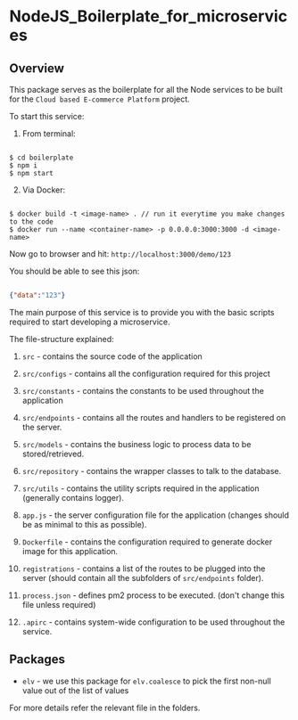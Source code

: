 NodeJS_Boilerplate_for_microservices
====================================

## Overview

This package serves as the boilerplate for all the Node services to be built for the `Cloud based E-commerce Platform` project.

To start this service:

1. From terminal:

```code

$ cd boilerplate
$ npm i
$ npm start
```

2. Via Docker:

```code

$ docker build -t <image-name> . // run it everytime you make changes to the code
$ docker run --name <container-name> -p 0.0.0.0:3000:3000 -d <image-name>
```

Now go to browser and hit: `http://localhost:3000/demo/123`

You should be able to see this json:

```json

{"data":"123"}
```

The main purpose of this service is to provide you with the basic scripts required to start developing a microservice.

The file-structure explained:

1. `src` - contains the source code of the application

2. `src/configs` - contains all the configuration required for this project

3. `src/constants` - contains the constants to be used throughout the application

4. `src/endpoints` - contains all the routes and handlers to be registered on the server.

5. `src/models` - contains the business logic to process data to be stored/retrieved.

6. `src/repository` - contains the wrapper classes to talk to the database.

7. `src/utils` - contains the utility scripts required in the application (generally contains logger).

8. `app.js` -  the server configuration file for the application (changes should be as minimal to this as possible).

9. `Dockerfile` - contains the configuration required to generate docker image for this application.

10. `registrations` - contains a list of the routes to be plugged into the server (should contain all the subfolders of `src/endpoints` folder).

11. `process.json` - defines pm2 process to be executed. (don't change this file unless required)

12. `.apirc` - contains system-wide configuration to be used throughout the service.

## Packages

* `elv` - we use this package for `elv.coalesce` to pick the first non-null value out of the list of values

For more details refer the relevant file in the folders.
